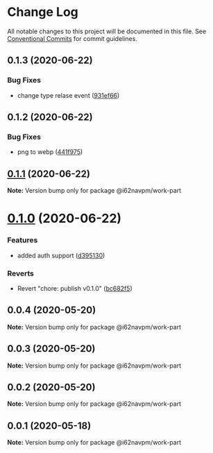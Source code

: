 # Change Log

All notable changes to this project will be documented in this file.
See [Conventional Commits](https://conventionalcommits.org) for commit guidelines.

## 0.1.3 (2020-06-22)


### Bug Fixes

* change type relase event ([931ef66](https://github.com/i62navpm/firebaseWorkPart/commit/931ef669b00d1afb657aff6a7f3992d9c43e7e0c))





## 0.1.2 (2020-06-22)


### Bug Fixes

* png to webp ([441f975](https://github.com/i62navpm/firebaseWorkPart/commit/441f975bbef3c62469a6190ad02dd6fb8394ee9c))





## [0.1.1](https://github.com/i62navpm/firebaseWorkPart/compare/v0.1.0...v0.1.1) (2020-06-22)

**Note:** Version bump only for package @i62navpm/work-part

# [0.1.0](https://github.com/i62navpm/firebaseWorkPart/compare/v0.0.4...v0.1.0) (2020-06-22)

### Features

- added auth support ([d395130](https://github.com/i62navpm/firebaseWorkPart/commit/d395130fa9c777dc8219ca6df4cee782ec0f55bc))

### Reverts

- Revert "chore: publish v0.1.0" ([bc682f5](https://github.com/i62navpm/firebaseWorkPart/commit/bc682f55340affac02df40381604903515b0c587))

## 0.0.4 (2020-05-20)

**Note:** Version bump only for package @i62navpm/work-part

## 0.0.3 (2020-05-20)

**Note:** Version bump only for package @i62navpm/work-part

## 0.0.2 (2020-05-20)

**Note:** Version bump only for package @i62navpm/work-part

## 0.0.1 (2020-05-18)

**Note:** Version bump only for package @i62navpm/work-part

